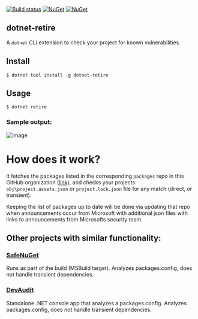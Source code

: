 [![Build status](https://ci.appveyor.com/api/projects/status/6y4yrtkhofgcswqt?svg=true)](https://ci.appveyor.com/project/JohnKorsnes/dotnet-retire) [![NuGet](https://img.shields.io/nuget/v/dotnet-retire.svg)](https://www.nuget.org/packages/dotnet-retire/)
[![NuGet](https://img.shields.io/nuget/dt/dotnet-retire.svg)](https://www.nuget.org/packages/dotnet-retire/)
## dotnet-retire
A `dotnet` CLI extension to check your project for known vulnerabilities.

## Install
```
$ dotnet tool install -g dotnet-retire
```

## Usage
```
$ dotnet retire
```

### Sample output:
![image](https://user-images.githubusercontent.com/206726/26968418-3c4c6296-4d02-11e7-9cf9-754533c1a594.png)

# How does it work?
It fetches the packages listed in the corresponding `packages` repo in this GitHub organization ([link](https://github.com/RetireNet/Packages/blob/master/Content/1.json)), and checks your projects `obj\project.assets.json` or `project.lock.json`  file for any match (direct, or transient).

Keeping the list of packages up to date will be done via updating that repo when announcements occur from Microsoft with additional json files with links to announcements from Microsofts security team.

## Other projects with similar functionality:
### [SafeNuGet](https://github.com/owasp/safenuget)
Runs as part of the build (MSBuild target). Analyzes packages.config, does not handle transient dependencies.
### [DevAudit](https://github.com/OSSIndex/DevAudit)
Standalone .NET console app that analyzes a packages.config. Analyzes packages.config, does not handle transient dependencies.
